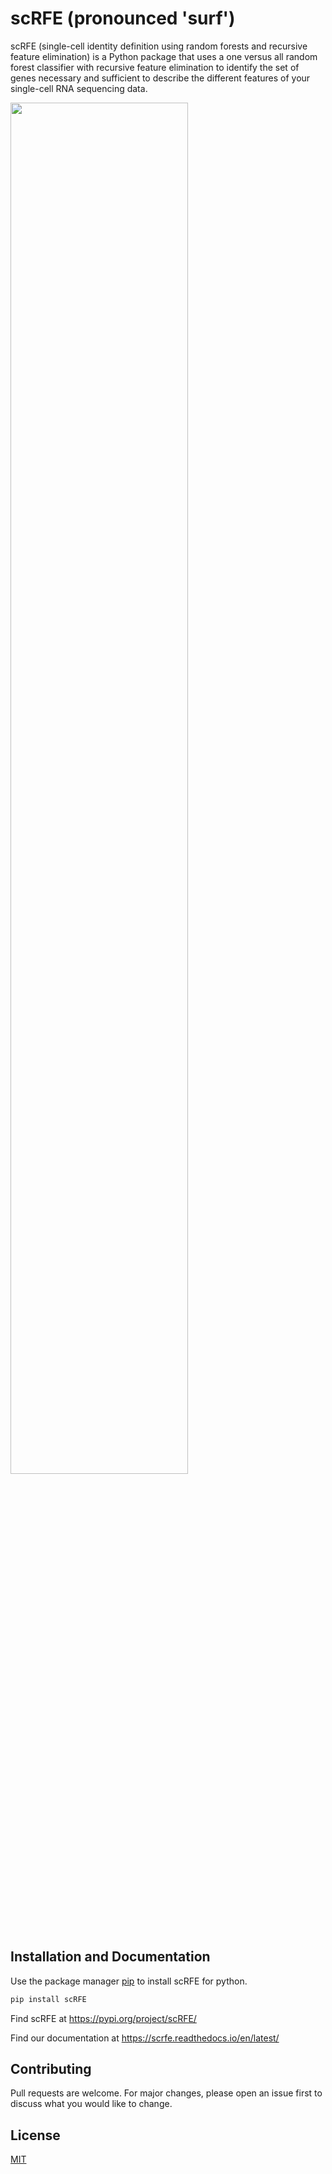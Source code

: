# scRFE (pronounced 'surf')

scRFE (single-cell identity definition using random forests and recursive feature elimination) is a Python package that uses a one versus all random forest classifier with recursive feature elimination to identify the set of genes necessary and sufficient to describe the different features of your single-cell RNA sequencing data.

<img src="https://github.com/czbiohub/scRFE/blob/master/scRFEschemaV3.png" width="75%" height="75%">


## Installation and Documentation
Use the package manager [pip](https://pip.pypa.io/en/stable/) to install scRFE for python.

```bash
pip install scRFE
```

Find scRFE at https://pypi.org/project/scRFE/

Find our documentation at https://scrfe.readthedocs.io/en/latest/

## Contributing
Pull requests are welcome. For major changes, please open an issue first to discuss what you would like to change.

## License
[MIT](https://choosealicense.com/licenses/mit/)
